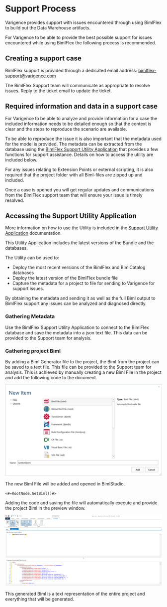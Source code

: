 # Support Process

Varigence provides support with issues encountered through using BimlFlex to build out the Data Warehouse artifacts.

For Varigence to be able to provide the best possible support for issues encountered while using BimlFlex the following process is recommended.

## Creating a support case

BimlFlex support is provided through a dedicated email address:
[bimlflex-support@varigence.com](mailto:bimlflex-support@varigence.com)

The BimlFlex Support team will communicate as appropriate to resolve issues. Reply to the ticket email to update the ticket.

## Required information and data in a support case

For Varigence to be able to analyze and provide information for a case the included information needs to be detailed enough so that the context is clear and the steps to reproduce the scenario are available.

To be able to reproduce the issue it is also important that the metadata used for the model is provided. The metadata can be extracted from the database using the [BimlFlex Support Utility Application](support-utility-application.md) that provides a few functions for support assistance. Details on how to access the utility are included below.

For any issues relating to Extension Points or external scripting, it is also required that the project folder with all Biml-files are zipped up and included.

Once a case is opened you will get regular updates and communications from the BimlFlex support team that will ensure your issue is timely resolved.

## Accessing the Support Utility Application

More information on how to use the Utility is included in the [Support Utility Application](support-utility-application.md) documentation.

This Utility Application includes the latest versions of the Bundle and the databases.

The Utility can be used to:

* Deploy the most recent versions of the BimlFlex and BimlCatalog databases
* Deploy the latest version of the BimlFlex bundle file
* Capture the metadata for a project to file for sending to Varigence for support issues.

By obtaining the metadata and sending it as well as the full Biml output to BimlFlex support any issues can be analyzed and diagnosed directly.

### Gathering Metadata

Use the BimlFlex Support Utility Application to connect to the BimlFlex database and save the metadata into a json text file. This data can be provided to the Support team for analysis.

### Gathering project Biml

By adding a Biml Generator file to the project, the Biml from the project can be saved to a text file. This file can be provided to the Support team for analysis. This is achieved by manually creating a new Biml File in the project and add the following code to the document.

![Create New Biml File](images/bimlflex-ss-v5-create-new-biml-file.png "Create New Biml File")

The new Biml File will be added and opened in BimlStudio.

```biml
<#=RootNode.GetBiml()#>
```

Adding the code and saving the file will automatically execute and provide the project Biml in the preview window.

![GetBiml() Expanded Result](images/bimlflex-ss-v5-get-biml-result.png "GetBiml() Expanded Result")

This generated Biml is a text representation of the entire project and everything that will be generated.